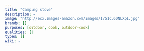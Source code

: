```yaml
---
title: "Camping stove"
description: ~
image: "http://ecx.images-amazon.com/images/I/51CL6DNLXpL.jpg"
brands: []
purposes: [outdoor, cook, outdoor-cook]
qualities: []
types: []
wiki: ~
---
```

